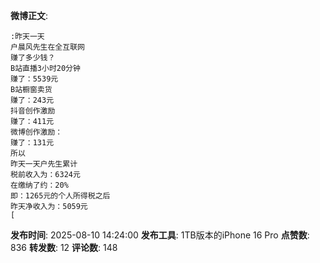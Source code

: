 **微博正文**: 
```
:昨天一天
户晨风先生在全互联网
赚了多少钱？
B站直播3小时20分钟
赚了：5539元
B站橱窗卖货
赚了：243元
抖音创作激励
赚了：411元
微博创作激励：
赚了：131元
所以
昨天一天户先生累计
税前收入为：6324元
在缴纳了约：20%
即：1265元的个人所得税之后
昨天净收入为：5059元
[
```
**发布时间**: 2025-08-10 14:24:00
**发布工具**: 1TB版本的iPhone 16 Pro
**点赞数**: 836
**转发数**: 12
**评论数**: 148
